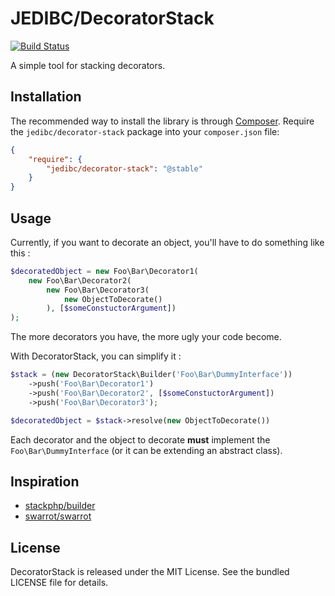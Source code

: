 # JEDIBC/DecoratorStack

[![Build Status](https://travis-ci.org/JEDIBC/DecoratorStack.png)](https://travis-ci.org/JEDIBC/DecoratorStack)

A simple tool for stacking decorators.

## Installation

The recommended way to install the library is through [Composer](http://getcomposer.org/). Require the `jedibc/decorator-stack` package into your `composer.json` file:

```json
{
    "require": {
        "jedibc/decorator-stack": "@stable"
    }
}
```

## Usage

Currently, if you want to decorate an object, you'll have to do something like this :

```php
$decoratedObject = new Foo\Bar\Decorator1(
	new Foo\Bar\Decorator2(
    	new Foo\Bar\Decorator3(
        	new ObjectToDecorate()
        ), [$someConstuctorArgument])
);
```

The more decorators you have, the more ugly your code become.

With DecoratorStack, you can simplify it :

```php
$stack = (new DecoratorStack\Builder('Foo\Bar\DummyInterface'))
	->push('Foo\Bar\Decorator1')
	->push('Foo\Bar\Decorator2', [$someConstuctorArgument])
	->push('Foo\Bar\Decorator3');

$decoratedObject = $stack->resolve(new ObjectToDecorate())
```

Each decorator and the object to decorate **must** implement the ```Foo\Bar\DummyInterface``` (or it can be extending an abstract class).

## Inspiration

* [stackphp/builder](https://github.com/stackphp/builder)
* [swarrot/swarrot](https://github.com/swarrot/swarrot)


## License

DecoratorStack is released under the MIT License. See the bundled LICENSE file for details.